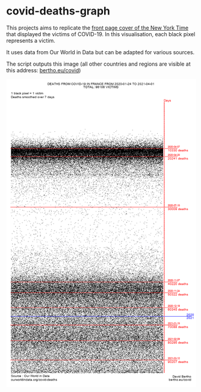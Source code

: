 # covid-deaths-graph

This projects aims to replicate the [front page cover of the New York Time](https://www.nytimes.com/2021/02/21/insider/covid-500k-front-page.html) that displayed the victims of COVID-19. In this visualisation, each black pixel represents a victim.

It uses data from Our World in Data but can be adapted for various sources.

The script outputs this image (all other countries and regions are visible at this address: [bertho.eu/covid](https://bertho.eu/covid))

![alt text](https://github.com/dbertho/covid-deaths-graph/blob/main/covid_fra.png "COVID Deaths Graph output for France")
